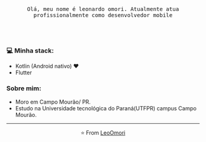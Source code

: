 <p align="center">
  <br>
  <br>
  <br>
  <samp>Olá, meu nome é leonardo omori. Atualmente atua profissionalmente como desenvolvedor mobile</samp>
  <br>
  <br>
  <br>
  <br>
</p>

### 💻 Minha stack:
- Kotlin (Android nativo) ❤
- Flutter

### Sobre mim:
- Moro em Campo Mourão/ PR.
- Estudo na Universidade tecnológica do Paraná(UTFPR) campus Campo Mourão.


------------
<p align="center">⭐️ From <a href="https://github.com/LeoOmori">LeoOmori</a></p>
